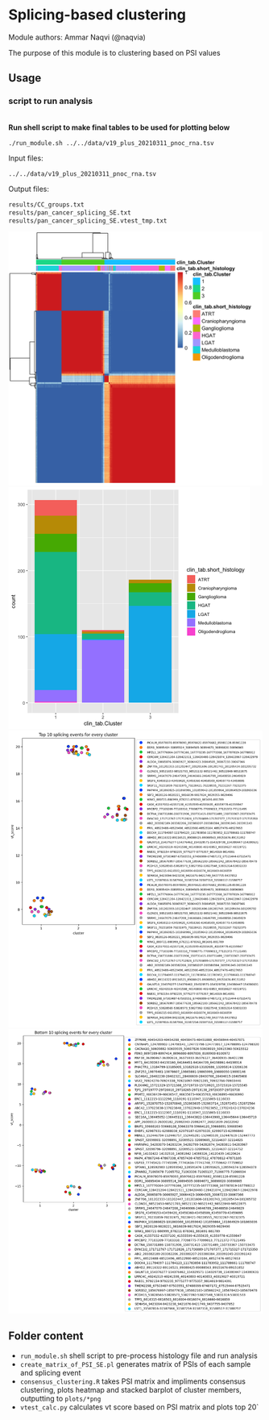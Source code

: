 # Splicing-based clustering

Module authors: Ammar Naqvi (@naqvia)

The purpose of this module is to clustering based on PSI values

## Usage
### script to run analysis
<br>**Run shell script to make final tables to be used for plotting below**
```
./run_module.sh ../../data/v19_plus_20210311_pnoc_rna.tsv
```
Input files:
```
../../data/v19_plus_20210311_pnoc_rna.tsv
```

Output files:
```
results/CC_groups.txt
results/pan_cancer_splicing_SE.txt
results/pan_cancer_splicing_SE.vtest_tmp.txt
```

![](plots/CC_heatmap.png)
<br>
![](plots/stacked_barplot_clusters.v2.png)
<br>
![](plots/vtest_res._top10features.png)
<br>
![](plots/vtest_res._bottom10features.png)

## Folder content
* `run_module.sh` shell script to pre-process histology file and run analysis
* `create_matrix_of_PSI_SE.pl` generates matrix of PSIs of each sample and splicing event
* `consensus_clustering.R` takes PSI matrix and impliments consensus clustering, plots heatmap and stacked barplot of cluster members, outputting to `plots/*png`
* `vtest_calc.py` calculates vt score based on PSI matrix and plots top 20`
